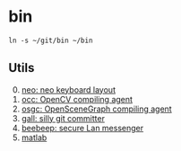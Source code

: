 # bin

```shell
ln -s ~/git/bin ~/bin
```

## Utils

0. [neo: neo keyboard layout](./neo)
0. [occ: OpenCV compiling agent](./occ)
0. [osgc: OpenSceneGraph compiling agent](./osgc)
0. [gall: silly git committer](./gall)
0. [beebeep: secure Lan messenger](http://sourceforge.net/projects/beebeep/)
0. [matlab](./matlab)

